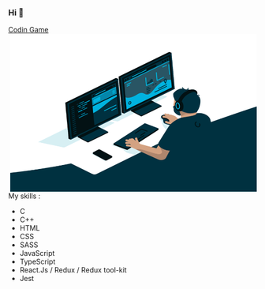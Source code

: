 ### Hi 👋

[Codin Game](https://www.codingame.com/profile/483153482d024ace59b7a1d5747b560c6730432)  
<img align="right" alt="GIF" src="https://github.com/nnieddu/nnieddu/blob/main/code.gif" width="500" height="320" />
My skills :
* C
* C++
* HTML
* CSS
* SASS
* JavaScript
* TypeScript
* React.Js / Redux / Redux tool-kit
* Jest

<!-- ![](https://visitor-badge.laobi.icu/badge?page_id=nnieddu) -->
